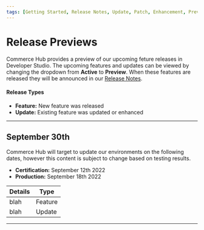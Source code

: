 ```yaml
---
tags: [Getting Started, Release Notes, Update, Patch, Enhancement, Preview]
---
```


# Release Previews

Commerce Hub provides a preview of our upcoming feture releases in Developer Studio. The upcoming features and updates can be viewed by changing the dropdown from **Active** to **Preview**. When these features are released they will be announced in our [Release Notes](?path=docs/Release-Notes-Alerts/Release-Notes.md).

#### Release Types

- **Feature:** New feature was released
- **Update:** Existing feature was updated or enhanced

---

## September 30th

Commerce Hub will target to update our environments on the following dates, however this content is subject to change based on testing results.

- **Certification:** September 12th 2022
- **Production:** September 18th 2022

| Details | Type |
| ----- | ----- |
| blah | Feature |
| blah | Update |

---

